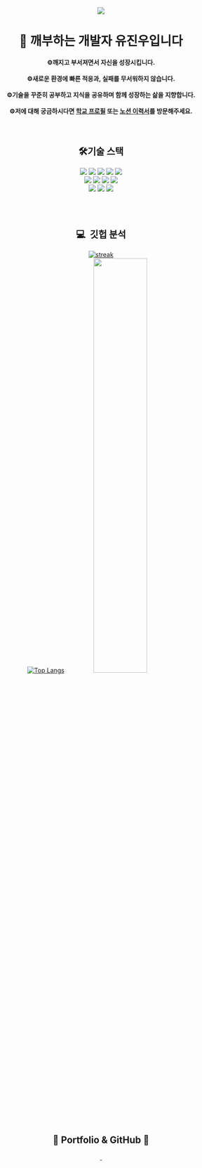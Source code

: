 <div align="center">
    <img src="https://capsule-render.vercel.app/api?type=waving&amp;color=auto&amp;height=170&amp;section=header&amp;text=깨지고%20부서져라!&amp;fontSize=55">	
</div>
<div align="center">

<p><h1 dir="auto">👋 깨부하는 개발자 유진우입니다</h1></p>

<p><h4>⚙️<strong>깨지고 부서져면서</strong> 자신을 성장시킵니다.<br><br>
⚙️새로운 환경에  <strong>빠른 적응과</strong>, <strong>실패를 </strong>무서워하지 않습니다.<br><br>
⚙️기술을 꾸준히 공부하고 <strong>지식을 공유</strong>하며 <strong>함께 성장</strong>하는 삶을 지향합니다.<br><br>
⚙️저에 대해 궁금하시다면 <a href="http://ggm.gondr.net/user/profile/42#-%F0%9F%91%8B%EA%B9%A8%EC%A7%80%EA%B3%A0%20%EB%B6%80%EC%84%9C%EC%A7%80%EB%8A%94%20%EA%B0%9C%EB%B0%9C%EC%9E%90%20%EC%9C%A0%EC%A7%84%EC%9A%B0%EC%9E%85%EB%8B%88%EB%8B%A4.%20%E2%98%BA%EF%B8%8F-%EF%B8%8F" rel="nofollow">학교 프로필</a> 또는 <a href="https://www.notion.so/97d6aaeb94d44966b6494af4c1510521" rel="nofollow">노션 이력서</a>를 방문해주세요.<h4></p>
<br>
<h2>🛠기술 스택</h2>

<div align="auto">
<img src="https://img.shields.io/badge/Unity-05122A?style=for-the-badge&logo=unity&logoColor=white"/>
    <img src="https://img.shields.io/badge/UnrealEngine-05122A?style=for-the-badge&logo=UnrealEngine&logoColor=#0E1128"/>
<img src="https://img.shields.io/badge/C%23-05122A?style=for-the-badge&logo=C%23&logoColor=white"/>
  <img src="https://img.shields.io/badge/C++-05122A?style=for-the-badge&logo=C++&logoColor=white"/>
  <img src="https://img.shields.io/badge/C-05122A?style=for-the-badge&logo=C&logoColor=white"/>
</div>
    <img src="https://img.shields.io/badge/JavaScript-05122A?style=for-the-badge&logo=JavaScript&logoColor=#F7DF1E"/>
<img src="https://img.shields.io/badge/TypeScript-05122A?style=for-the-badge&logo=Typescript&logoColor=#3178C6"/>
  <img src="https://img.shields.io/badge/HTML5-05122A?style=for-the-badge&logo=HTML5&logoColor=#E34F26"/>
  <img src="https://img.shields.io/badge/CSS3-05122A?style=for-the-badge&logo=CSS3&logoColor=1572B6"/>
    <br>
      <img src="https://img.shields.io/badge/Node.js-05122A?style=for-the-badge&logo=Node.js&logoColor=#339933"/>
      <img src="https://img.shields.io/badge/Git-05122A?style=for-the-badge&logo=Git&logoColor=#F05032"/>
      <img src="https://img.shields.io/badge/GitHub-05122A?style=for-the-badge&logo=GitHub&logoColor=#181717"/>
 

<br><br>
  <h2 dir="auto">💻</g-emoji> &nbsp;깃헙 분석</h2>
     
      
[![streak](https://github-readme-streak-stats.herokuapp.com/?user=jinwoo0427&theme=calm)](https://github.com/jinwoo0427)
<br>
 [![Top Langs](https://github-readme-stats.vercel.app/api/top-langs/?username=jinwoo0427&layout=compact)](https://github.com/jinwoo0427/github-readme-stats)
<a href="https://github.com/anuraghazra/github-readme-stats">
  <img width="49.2%" src="https://github-readme-stats-sigma-five.vercel.app/api?username=jinwoo0427&amp;show_icons=true&amp;theme=material-palenight&amp;hide_border=true&amp;bg_color=20232a&amp;icon_color=E3E3E3A8&amp;text_color=fff&amp;title_color=918FE0&amp;count_private=true&quot;">
</a>

<br><br>
<h2><strong>  📝 Portfolio &amp; GitHub  📝 </strong></h2>
</h2>
<a href="https://dirt-cricket-468.notion.site/97d6aaeb94d44966b6494af4c1510521">
<img src="https://cdn.discordapp.com/attachments/1031870281893031999/1085388322429468802/2.png" alt="">
</a><a href="https://github.com/jinwoo0427">
<img src="https://cdn.discordapp.com/attachments/1031870281893031999/1085388326237917224/1.png" alt="">
</a>
</div>

      
